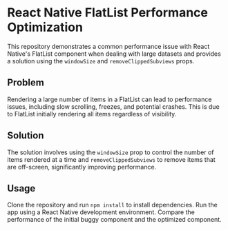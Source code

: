 # React Native FlatList Performance Optimization

This repository demonstrates a common performance issue with React Native's FlatList component when dealing with large datasets and provides a solution using the `windowSize` and `removeClippedSubviews` props. 

## Problem
Rendering a large number of items in a FlatList can lead to performance issues, including slow scrolling, freezes, and potential crashes. This is due to FlatList initially rendering all items regardless of visibility.

## Solution
The solution involves using the `windowSize` prop to control the number of items rendered at a time and `removeClippedSubviews` to remove items that are off-screen, significantly improving performance.

## Usage
Clone the repository and run `npm install` to install dependencies. Run the app using a React Native development environment.
Compare the performance of the initial buggy component and the optimized component.
